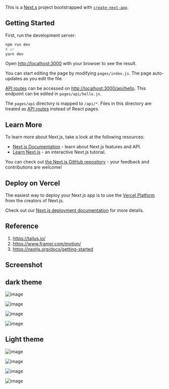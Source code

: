 This is a [Next.s](https://nextjs.org/) project bootstrapped with [`create-next-app`](https://github.com/vercel/next.js/tree/canary/packages/create-next-app).

## Getting Started

First, run the development server:

```bash
npm run dev
# or
yarn dev
```

Open [http://localhost:3000](http://localhost:3000) with your browser to see the result.

You can start editing the page by modifying `pages/index.js`. The page auto-updates as you edit the file.

[API routes](https://nextjs.org/docs/api-routes/introduction) can be accessed on [http://localhost:3000/api/hello](http://localhost:3000/api/hello). This endpoint can be edited in `pages/api/hello.js`.

The `pages/api` directory is mapped to `/api/*`. Files in this directory are treated as [API routes](https://nextjs.org/docs/api-routes/introduction) instead of React pages.

## Learn More

To learn more about Next.js, take a look at the following resources:

- [Next.js Documentation](https://nextjs.org/docs) - learn about Next.js features and API.
- [Learn Next.js](https://nextjs.org/learn) - an interactive Next.js tutorial.

You can check out [the Next.js GitHub repository](https://github.com/vercel/next.js/) - your feedback and contributions are welcome!

## Deploy on Vercel

The easiest way to deploy your Next.js app is to use the [Vercel Platform](https://vercel.com/new?utm_medium=default-template&filter=next.js&utm_source=create-next-app&utm_campaign=create-next-app-readme) from the creators of Next.js.

Check out our [Next.js deployment documentation](https://nextjs.org/docs/deployment) for more details.

## Reference

1) https://tailus.io/
2) https://www.framer.com/motion/
3) https://nextjs.org/docs/getting-started

## Screenshot
## dark theme
![image](https://user-images.githubusercontent.com/53792139/205363902-f48e2f4c-da77-467c-97f1-6435e9d8e0b5.png)

![image](https://user-images.githubusercontent.com/53792139/205363948-d4bdea65-5c41-430c-86bc-99e9ef7ab59c.png)

![image](https://user-images.githubusercontent.com/53792139/205363980-7aa9bb6a-b929-4e90-801c-11badedce4e0.png)

![image](https://user-images.githubusercontent.com/53792139/205364067-21a0816f-fbf2-4efb-afdc-b6eb62f569c0.png)

## Light theme
![image](https://user-images.githubusercontent.com/53792139/205364380-2fa5e10d-bacc-4b38-9c33-3cc2b669d478.png)

![image](https://user-images.githubusercontent.com/53792139/205364340-a327ce1b-0eda-439a-879b-3998069e8d6b.png)

![image](https://user-images.githubusercontent.com/53792139/205364540-eeef0500-d156-434b-a512-1af51bc27553.png)

![image](https://user-images.githubusercontent.com/53792139/205364166-8a18ae7d-54d6-478b-b0fb-2e960704a071.png)




